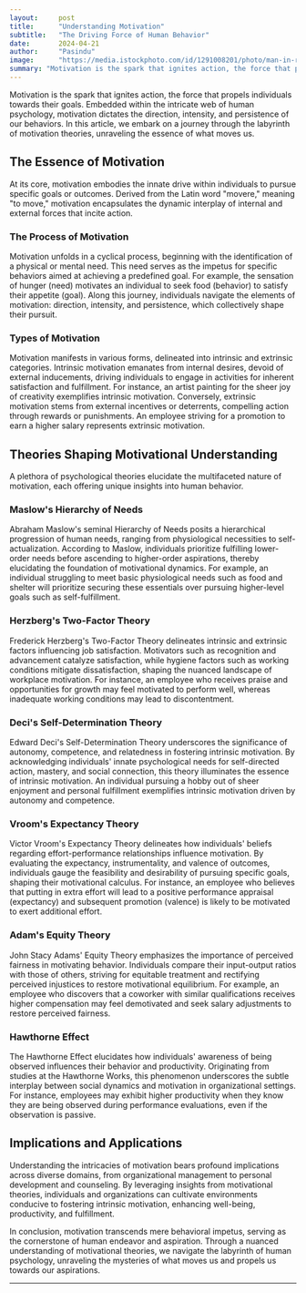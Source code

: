 ```yaml
---
layout:     post
title:      "Understanding Motivation"
subtitle:   "The Driving Force of Human Behavior"
date:       2024-04-21
author:     "Pasindu"
image:      "https://media.istockphoto.com/id/1291008201/photo/man-in-red-shirt-preparing-for-stair-run.jpg?s=612x612&w=0&k=20&c=dmlyOH9z1zoHLAROv7GfrzlZe398VHjJQT0FQ8OLX1o="
summary: "Motivation is the spark that ignites action, the force that propels individuals towards their goals. Embedded within the intricate web of human psychology, motivation dictates the direction, intensity, and persistence of our behaviors. In this article, we embark on a journey through the labyrinth of motivation theories, unraveling the essence of what moves us."
---
```


Motivation is the spark that ignites action, the force that propels individuals towards their goals. Embedded within the intricate web of human psychology, motivation dictates the direction, intensity, and persistence of our behaviors. In this article, we embark on a journey through the labyrinth of motivation theories, unraveling the essence of what moves us.

## **The Essence of Motivation**

At its core, motivation embodies the innate drive within individuals to pursue specific goals or outcomes. Derived from the Latin word "movere," meaning "to move," motivation encapsulates the dynamic interplay of internal and external forces that incite action.

### **The Process of Motivation**

Motivation unfolds in a cyclical process, beginning with the identification of a physical or mental need. This need serves as the impetus for specific behaviors aimed at achieving a predefined goal. For example, the sensation of hunger (need) motivates an individual to seek food (behavior) to satisfy their appetite (goal). Along this journey, individuals navigate the elements of motivation: direction, intensity, and persistence, which collectively shape their pursuit.

### **Types of Motivation**

Motivation manifests in various forms, delineated into intrinsic and extrinsic categories. Intrinsic motivation emanates from internal desires, devoid of external inducements, driving individuals to engage in activities for inherent satisfaction and fulfillment. For instance, an artist painting for the sheer joy of creativity exemplifies intrinsic motivation. Conversely, extrinsic motivation stems from external incentives or deterrents, compelling action through rewards or punishments. An employee striving for a promotion to earn a higher salary represents extrinsic motivation.

## **Theories Shaping Motivational Understanding**

A plethora of psychological theories elucidate the multifaceted nature of motivation, each offering unique insights into human behavior.

### **Maslow's Hierarchy of Needs**

Abraham Maslow's seminal Hierarchy of Needs posits a hierarchical progression of human needs, ranging from physiological necessities to self-actualization. According to Maslow, individuals prioritize fulfilling lower-order needs before ascending to higher-order aspirations, thereby elucidating the foundation of motivational dynamics. For example, an individual struggling to meet basic physiological needs such as food and shelter will prioritize securing these essentials over pursuing higher-level goals such as self-fulfillment.

### **Herzberg's Two-Factor Theory**

Frederick Herzberg's Two-Factor Theory delineates intrinsic and extrinsic factors influencing job satisfaction. Motivators such as recognition and advancement catalyze satisfaction, while hygiene factors such as working conditions mitigate dissatisfaction, shaping the nuanced landscape of workplace motivation. For instance, an employee who receives praise and opportunities for growth may feel motivated to perform well, whereas inadequate working conditions may lead to discontentment.

### **Deci's Self-Determination Theory**

Edward Deci's Self-Determination Theory underscores the significance of autonomy, competence, and relatedness in fostering intrinsic motivation. By acknowledging individuals' innate psychological needs for self-directed action, mastery, and social connection, this theory illuminates the essence of intrinsic motivation. An individual pursuing a hobby out of sheer enjoyment and personal fulfillment exemplifies intrinsic motivation driven by autonomy and competence.

### **Vroom's Expectancy Theory**

Victor Vroom's Expectancy Theory delineates how individuals' beliefs regarding effort-performance relationships influence motivation. By evaluating the expectancy, instrumentality, and valence of outcomes, individuals gauge the feasibility and desirability of pursuing specific goals, shaping their motivational calculus. For instance, an employee who believes that putting in extra effort will lead to a positive performance appraisal (expectancy) and subsequent promotion (valence) is likely to be motivated to exert additional effort.

### **Adam's Equity Theory**

John Stacy Adams' Equity Theory emphasizes the importance of perceived fairness in motivating behavior. Individuals compare their input-output ratios with those of others, striving for equitable treatment and rectifying perceived injustices to restore motivational equilibrium. For example, an employee who discovers that a coworker with similar qualifications receives higher compensation may feel demotivated and seek salary adjustments to restore perceived fairness.

### **Hawthorne Effect**

The Hawthorne Effect elucidates how individuals' awareness of being observed influences their behavior and productivity. Originating from studies at the Hawthorne Works, this phenomenon underscores the subtle interplay between social dynamics and motivation in organizational settings. For instance, employees may exhibit higher productivity when they know they are being observed during performance evaluations, even if the observation is passive.

## **Implications and Applications**

Understanding the intricacies of motivation bears profound implications across diverse domains, from organizational management to personal development and counseling. By leveraging insights from motivational theories, individuals and organizations can cultivate environments conducive to fostering intrinsic motivation, enhancing well-being, productivity, and fulfillment.

In conclusion, motivation transcends mere behavioral impetus, serving as the cornerstone of human endeavor and aspiration. Through a nuanced understanding of motivational theories, we navigate the labyrinth of human psychology, unraveling the mysteries of what moves us and propels us towards our aspirations.

---